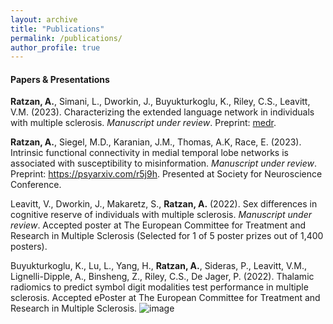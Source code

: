 ```yaml
---
layout: archive
title: "Publications"
permalink: /publications/
author_profile: true
---
```


#### Papers & Presentations
**Ratzan, A.**, Simani, L., Dworkin, J., Buyukturkoglu, K., Riley, C.S., Leavitt, V.M. (2023). Characterizing the extended language network in individuals with multiple sclerosis. _Manuscript under review_. Preprint: [medr](https://www.medrxiv.org/).

**Ratzan, A.**, Siegel, M.D., Karanian, J.M., Thomas, A.K, Race, E. (2023). Intrinsic functional connectivity in medial temporal lobe networks is associated with susceptibility to misinformation. _Manuscript under review_. Preprint: https://psyarxiv.com/r5j9h. Presented at Society for Neuroscience Conference.

Leavitt, V., Dworkin, J., Makaretz, S., **Ratzan, A.** (2022). Sex differences in cognitive reserve of individuals with multiple sclerosis. _Manuscript under review_. Accepted poster at The European Committee for Treatment and Research in Multiple Sclerosis (Selected for 1 of 5 poster prizes out of 1,400 posters).

Buyukturkoglu, K., Lu, L., Yang, H., **Ratzan, A.**, Sideras, P., Leavitt, V.M., Lignelli-Dipple, A., Binsheng, Z., Riley, C.S., De Jager, P. (2022). Thalamic radiomics to predict symbol digit modalities test performance in multiple sclerosis. Accepted ePoster at The European Committee for Treatment and Research in Multiple Sclerosis.
![image](https://github.com/alexander-ratzan/alexander-ratzan.github.io/assets/42980159/26e34616-1062-47cc-92de-557059a4b3e9)


<!--
{% if author.googlescholar %}
  You can also find my articles on <u><a href="{{author.googlescholar}}">my Google Scholar profile</a>.</u>
{% endif %}

{% include base_path %}

{% for post in site.publications reversed %}
  {% include archive-single.html %}
{% endfor %}
-->
